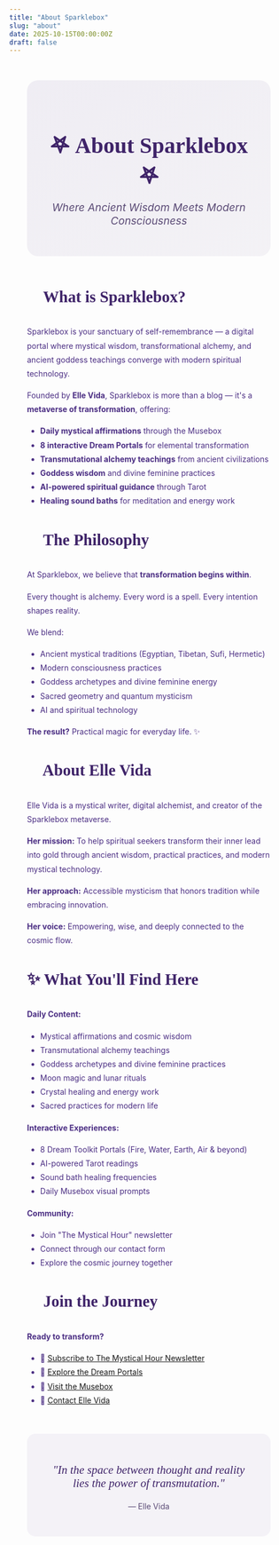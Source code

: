 ```yaml
---
title: "About Sparklebox"
slug: "about"
date: 2025-10-15T00:00:00Z
draft: false
---
```


<style>
.about-container {
    max-width: 800px;
    margin: 0 auto;
    padding: 2rem;
}

.about-intro {
    text-align: center;
    margin-bottom: 3rem;
    padding: 2rem;
    background: linear-gradient(145deg, rgba(75, 46, 131, 0.08), rgba(63, 36, 105, 0.05));
    border-radius: 20px;
}

.about-intro h1 {
    font-family: 'Cormorant', serif;
    color: #3f2469;
    font-size: 2.5rem;
    margin-bottom: 1rem;
}

.about-section {
    margin: 2rem 0;
    line-height: 1.8;
    color: #4b2e83;
}

.about-section h2 {
    font-family: 'Cormorant', serif;
    color: #3f2469;
    font-size: 1.8rem;
    margin-top: 2rem;
}
</style>

<div class="about-container">

<div class="about-intro">
<h1>𖤐 About Sparklebox 𖤐</h1>
<p style="font-size: 1.2rem; color: #5a4a75; font-style: italic;">Where Ancient Wisdom Meets Modern Consciousness</p>
</div>

<div class="about-section">

## 🌟 What is Sparklebox?

Sparklebox is your sanctuary of self-remembrance — a digital portal where mystical wisdom, transformational alchemy, and ancient goddess teachings converge with modern spiritual technology.

Founded by **Elle Vida**, Sparklebox is more than a blog — it's a **metaverse of transformation**, offering:

- **Daily mystical affirmations** through the Musebox
- **8 interactive Dream Portals** for elemental transformation
- **Transmutational alchemy teachings** from ancient civilizations
- **Goddess wisdom** and divine feminine practices
- **AI-powered spiritual guidance** through Tarot
- **Healing sound baths** for meditation and energy work

</div>

<div class="about-section">

## 💜 The Philosophy

At Sparklebox, we believe that **transformation begins within**. 

Every thought is alchemy. Every word is a spell. Every intention shapes reality.

We blend:
- Ancient mystical traditions (Egyptian, Tibetan, Sufi, Hermetic)
- Modern consciousness practices
- Goddess archetypes and divine feminine energy
- Sacred geometry and quantum mysticism
- AI and spiritual technology

**The result?** Practical magic for everyday life. ✨

</div>

<div class="about-section">

## 🌙 About Elle Vida

Elle Vida is a mystical writer, digital alchemist, and creator of the Sparklebox metaverse.

**Her mission:** To help spiritual seekers transform their inner lead into gold through ancient wisdom, practical practices, and modern mystical technology.

**Her approach:** Accessible mysticism that honors tradition while embracing innovation.

**Her voice:** Empowering, wise, and deeply connected to the cosmic flow.

</div>

<div class="about-section">

## ✨ What You'll Find Here

**Daily Content:**
- Mystical affirmations and cosmic wisdom
- Transmutational alchemy teachings
- Goddess archetypes and divine feminine practices
- Moon magic and lunar rituals
- Crystal healing and energy work
- Sacred practices for modern life

**Interactive Experiences:**
- 8 Dream Toolkit Portals (Fire, Water, Earth, Air & beyond)
- AI-powered Tarot readings
- Sound bath healing frequencies
- Daily Musebox visual prompts

**Community:**
- Join "The Mystical Hour" newsletter
- Connect through our contact form
- Explore the cosmic journey together

</div>

<div class="about-section">

## 💌 Join the Journey

**Ready to transform?**

- 📧 [Subscribe to The Mystical Hour Newsletter](/)
- 🌌 [Explore the Dream Portals](/the-dreamtoolkit/)
- 🎨 [Visit the Musebox](/musebox-dreams/)
- 📧 [Contact Elle Vida](/contact/)

</div>

<div style="text-align: center; margin: 3rem 0; padding: 2rem; background: rgba(75, 46, 131, 0.05); border-radius: 15px;">
<p style="font-family: 'Cormorant', serif; font-size: 1.3rem; color: #3f2469; font-style: italic;">
"In the space between thought and reality lies the power of transmutation."
</p>
<p style="color: #5a4a75; margin-top: 1rem;">
— Elle Vida
</p>
</div>

</div>

